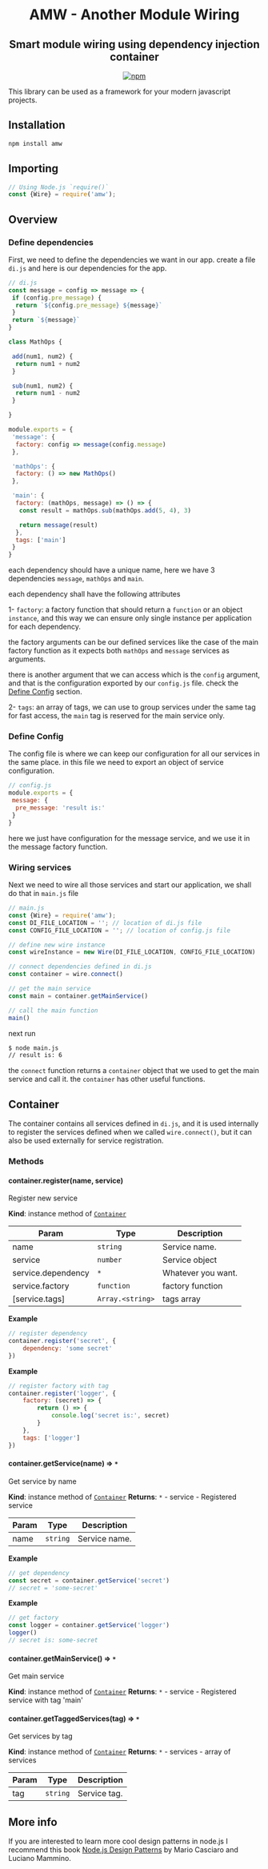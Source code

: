 <h1 align="center" style="border-bottom: none;">AMW - Another Module Wiring</h1>
<h2 align="center">Smart module wiring using dependency injection container</h2>
<p align="center">
    <a href="https://www.npmjs.com/package/amw">
        <img alt="npm" src="https://img.shields.io/npm/v/amw?style=plastic">
    </a>
</p>

This library can be used as a framework for your modern javascript projects.

## Installation

```sh
npm install amw
```

## Importing

```javascript
// Using Node.js `require()`
const {Wire} = require('amw');
```

## Overview

### Define dependencies

First, we need to define the dependencies we want in our app. create a file `di.js` and here is our
dependencies for the app.

```js
// di.js
const message = config => message => {
 if (config.pre_message) {
  return `${config.pre_message} ${message}`
 }
 return `${message}`
}

class MathOps {

 add(num1, num2) {
  return num1 + num2
 }

 sub(num1, num2) {
  return num1 - num2
 }

}

module.exports = {
 'message': {
  factory: config => message(config.message)
 },

 'mathOps': {
  factory: () => new MathOps()
 },

 'main': {
  factory: (mathOps, message) => () => {
   const result = mathOps.sub(mathOps.add(5, 4), 3)

   return message(result)
  },
  tags: ['main']
 }
}
```

each dependency should have a unique name, here we have 3 dependencies `message`, `mathOps` and `main`.

each dependency shall have the following attributes

1- `factory`:
a factory function that should return a `function` or an object `instance`, and this way we can ensure
only single instance per application for each dependency.

the factory arguments can be our defined services like the case of the main factory function as it
expects both `mathOps` and `message` services as arguments.

there is another argument that we can access which is the `config` argument, and that is the configuration
exported by our `config.js` file. check the [Define Config](#defile-config) section.

2- `tags`:
an array of tags, we can use to group services under the same tag for fast access, the `main` tag is
reserved for the main service only.

### Define Config

The config file is where we can keep our configuration for all our services in the same place.
in this file we need to export an object of service configuration.

```js
// config.js
module.exports = {
 message: {
  pre_message: 'result is:'
 }
}
```

here we just have configuration for the message service, and we use it in the message factory function.

### Wiring services

Next we need to wire all those services and start our application, we shall do that in `main.js` file

```js
// main.js
const {Wire} = require('amw');
const DI_FILE_LOCATION = ''; // location of di.js file
const CONFIG_FILE_LOCATION = ''; // location of config.js file

// define new wire instance
const wireInstance = new Wire(DI_FILE_LOCATION, CONFIG_FILE_LOCATION)

// connect dependencies defined in di.js
const container = wire.connect()

// get the main service
const main = container.getMainService()

// call the main function
main()
```

next run

```sh
$ node main.js
// result is: 6
```

the `connect` function returns a `container` object that we used to get the main service and call it.
the `container` has other useful functions.

## Container

The container contains all services defined in `di.js`, and it is used internally to register the services
defined when we called `wire.connect()`, but it can also be used externally for service registration.

### Methods

#### container.register(name, service)

Register new service

**Kind**: instance method of [<code>Container</code>](#module_amw/Container..Container)

| Param | Type | Description |
| --- | --- | --- |
| name | <code>string</code> | Service name. |
| service | <code>number</code> | Service object |
| service.dependency | <code>\*</code> | Whatever you want. |
| service.factory | <code>function</code> | factory function |
| [service.tags] | <code>Array.&lt;string&gt;</code> | tags array |

**Example**

```js
// register dependency
container.register('secret', {
    dependency: 'some secret'
})
```

**Example**

```js
// register factory with tag
container.register('logger', {
    factory: (secret) => {
        return () => {
            console.log('secret is:', secret)
        }
    },
    tags: ['logger']
})
```

#### container.getService(name) ⇒ <code>\*</code>

Get service by name

**Kind**: instance method of [<code>Container</code>](#module_amw/Container..Container)
**Returns**: <code>\*</code> - service - Registered service

| Param | Type | Description |
| --- | --- | --- |
| name | <code>string</code> | Service name. |

**Example**

```js
// get dependency
const secret = container.getService('secret')
// secret = 'some-secret'
```

**Example**

```js
// get factory
const logger = container.getService('logger')
logger()
// secret is: some-secret
```

#### container.getMainService() ⇒ <code>\*</code>

Get main service

**Kind**: instance method of [<code>Container</code>](#module_amw/Container..Container)
**Returns**: <code>\*</code> - service - Registered service with tag 'main'

#### container.getTaggedServices(tag) ⇒ <code>\*</code>

Get services by tag

**Kind**: instance method of [<code>Container</code>](#module_amw/Container..Container)
**Returns**: <code>\*</code> - services - array of services

| Param | Type | Description |
| --- | --- | --- |
| tag | <code>string</code> | Service tag. |

## More info

If you are interested to learn more cool design patterns in node.js I recommend this book
[Node.js Design Patterns](https://www.packtpub.com/product/node-js-design-patterns-second-edition/9781785885587)
by Mario Casciaro and Luciano Mammino.
